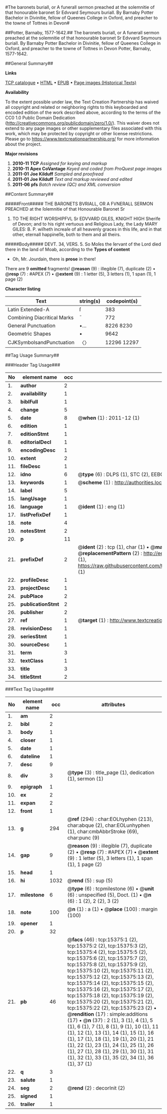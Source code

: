 #The baronets buriall, or A funerall sermon preached at the solemnitie of that honourable baronet Sr Edvvard Seymours buriall. By Barnaby Potter Bachelor in Divinitie, fellow of Queenes College in Oxford, and preacher to the towne of Tottnes in Devon#

##Potter, Barnaby, 1577-1642.##
The baronets buriall, or A funerall sermon preached at the solemnitie of that honourable baronet Sr Edvvard Seymours buriall. By Barnaby Potter Bachelor in Divinitie, fellow of Queenes College in Oxford, and preacher to the towne of Tottnes in Devon
Potter, Barnaby, 1577-1642.

##General Summary##

**Links**

[TCP catalogue](http://www.ota.ox.ac.uk/tcp/)  • 
[HTML](http://tei.it.ox.ac.uk/tcp/Texts-HTML/free/A09/A09867.html)  • 
[EPUB](http://tei.it.ox.ac.uk/tcp/Texts-EPUB/free/A09/A09867.epub) • 
[Page images (Historical Texts)](https://historicaltexts.jisc.ac.uk/eebo-99850188e)

**Availability**

To the extent possible under law, the Text Creation Partnership has waived all copyright and related or neighboring rights to this keyboarded and encoded edition of the work described above, according to the terms of the CC0 1.0 Public Domain Dedication (http://creativecommons.org/publicdomain/zero/1.0/). This waiver does not extend to any page images or other supplementary files associated with this work, which may be protected by copyright or other license restrictions. Please go to https://www.textcreationpartnership.org/ for more information about the project.

**Major revisions**

1. __2010-11__ __TCP__ *Assigned for keying and markup*
1. __2010-11__ __Apex CoVantage__ *Keyed and coded from ProQuest page images*
1. __2011-01__ __Joe Kilduff__ *Sampled and proofread*
1. __2011-01__ __Joe Kilduff__ *Text and markup reviewed and edited*
1. __2011-06__ __pfs__ *Batch review (QC) and XML conversion*

##Content Summary##

#####Front#####
THE BARONETS BVRIALL, OR A FVNERALL SERMON PREACHED at the ſolemnitie of that Honourable Baronet Sr 
1. TO THE RIGHT WORSHIPFVL Sr EDVVARD GILES, KNIGHT HIGH Sherife of Devon; and to his right vertuous and Religious Lady, the Lady MARY GILES: B. P. wiſheth increaſe of all heavenly graces in this life, and in that other, eternall happineſſe, both to them and all theirs.

#####Body#####
DEVT. 34, VERS. 5.
So Moſes the ſervant of the Lord died there in the land of Moab, according to the
**Types of content**

  * Oh, Mr. Jourdain, there is **prose** in there!

There are 9 **omitted** fragments! 
 @__reason__ (9) : illegible (7), duplicate (2)  •  @__resp__ (7) : #APEX (7)  •  @__extent__ (9) : 1 letter (5), 3 letters (1), 1 span (1), 1 page (2)

**Character listing**


|Text|string(s)|codepoint(s)|
|---|---|---|
|Latin Extended-A|ſ|383|
|Combining             Diacritical Marks|̄|772|
|General Punctuation|•…|8226 8230|
|Geometric Shapes|▪|9642|
|CJKSymbolsandPunctuation|〈〉|12296 12297|

##Tag Usage Summary##

###Header Tag Usage###

|No|element name|occ|attributes|
|---|---|---|---|
|1.|__author__|2||
|2.|__availability__|1||
|3.|__biblFull__|1||
|4.|__change__|5||
|5.|__date__|8| @__when__ (1) : 2011-12 (1)|
|6.|__edition__|1||
|7.|__editionStmt__|1||
|8.|__editorialDecl__|1||
|9.|__encodingDesc__|1||
|10.|__extent__|2||
|11.|__fileDesc__|1||
|12.|__idno__|6| @__type__ (6) : DLPS (1), STC (2), EEBO-CITATION (1), PROQUEST (1), VID (1)|
|13.|__keywords__|1| @__scheme__ (1) : http://authorities.loc.gov/ (1)|
|14.|__label__|5||
|15.|__langUsage__|1||
|16.|__language__|1| @__ident__ (1) : eng (1)|
|17.|__listPrefixDef__|1||
|18.|__note__|4||
|19.|__notesStmt__|2||
|20.|__p__|11||
|21.|__prefixDef__|2| @__ident__ (2) : tcp (1), char (1)  •  @__matchPattern__ (2) : ([0-9\-]+):([0-9IVX]+) (1), (.+) (1)  •  @__replacementPattern__ (2) : http://eebo.chadwyck.com/downloadtiff?vid=$1&page=$2 (1), https://raw.githubusercontent.com/textcreationpartnership/Texts/master/tcpchars.xml#$1 (1)|
|22.|__profileDesc__|1||
|23.|__projectDesc__|1||
|24.|__pubPlace__|2||
|25.|__publicationStmt__|2||
|26.|__publisher__|2||
|27.|__ref__|1| @__target__ (1) : http://www.textcreationpartnership.org/docs/. (1)|
|28.|__revisionDesc__|1||
|29.|__seriesStmt__|1||
|30.|__sourceDesc__|1||
|31.|__term__|3||
|32.|__textClass__|1||
|33.|__title__|3||
|34.|__titleStmt__|2||


###Text Tag Usage###

|No|element name|occ|attributes|
|---|---|---|---|
|1.|__am__|2||
|2.|__bibl__|2||
|3.|__body__|1||
|4.|__closer__|1||
|5.|__date__|1||
|6.|__dateline__|1||
|7.|__desc__|9||
|8.|__div__|3| @__type__ (3) : title_page (1), dedication (1), sermon (1)|
|9.|__epigraph__|1||
|10.|__ex__|2||
|11.|__expan__|2||
|12.|__front__|1||
|13.|__g__|294| @__ref__ (294) : char:EOLhyphen (213), char:abque (2), char:EOLunhyphen (1), char:cmbAbbrStroke (69), char:punc (9)|
|14.|__gap__|9| @__reason__ (9) : illegible (7), duplicate (2)  •  @__resp__ (7) : #APEX (7)  •  @__extent__ (9) : 1 letter (5), 3 letters (1), 1 span (1), 1 page (2)|
|15.|__head__|1||
|16.|__hi__|1032| @__rend__ (5) : sup (5)|
|17.|__milestone__|6| @__type__ (6) : tcpmilestone (6)  •  @__unit__ (6) : unspecified (5), Doct. (1)  •  @__n__ (6) : 1 (2), 2 (2), 3 (2)|
|18.|__note__|100| @__n__ (1) : a (1)  •  @__place__ (100) : margin (100)|
|19.|__opener__|1||
|20.|__p__|32||
|21.|__pb__|46| @__facs__ (46) : tcp:15375:1 (2), tcp:15375:2 (2), tcp:15375:3 (2), tcp:15375:4 (2), tcp:15375:5 (2), tcp:15375:6 (2), tcp:15375:7 (2), tcp:15375:8 (2), tcp:15375:9 (2), tcp:15375:10 (2), tcp:15375:11 (2), tcp:15375:12 (2), tcp:15375:13 (2), tcp:15375:14 (2), tcp:15375:15 (2), tcp:15375:16 (2), tcp:15375:17 (2), tcp:15375:18 (2), tcp:15375:19 (2), tcp:15375:20 (2), tcp:15375:21 (2), tcp:15375:22 (2), tcp:15375:23 (2)  •  @__rendition__ (17) : simple:additions (17)  •  @__n__ (37) : 2 (1), 3 (1), 4 (1), 5 (1), 6 (1), 7 (1), 8 (1), 9 (1), 10 (1), 11 (1), 12 (1), 13 (1), 14 (1), 15 (1), 16 (1), 17 (1), 18 (1), 19 (1), 20 (1), 21 (1), 22 (1), 23 (1), 24 (1), 25 (1), 26 (1), 27 (1), 28 (1), 29 (1), 30 (1), 31 (1), 32 (1), 33 (1), 35 (2), 34 (1), 36 (1), 37 (1)|
|22.|__q__|3||
|23.|__salute__|1||
|24.|__seg__|2| @__rend__ (2) : decorInit (2)|
|25.|__signed__|1||
|26.|__trailer__|1||
